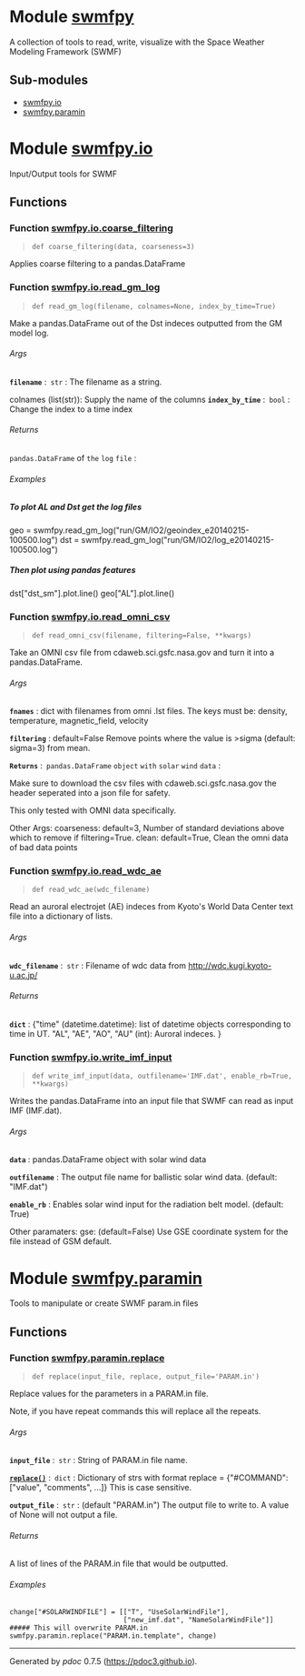 # Module [swmfpy](#swmfpy)

A collection of tools to read, write, visualize with the
Space Weather Modeling Framework (SWMF)



    
## Sub-modules

* [swmfpy.io](#swmfpy.io)
* [swmfpy.paramin](#swmfpy.paramin)






    
# Module [swmfpy.io](#swmfpy.io)

Input/Output tools for SWMF





    
## Functions


    
### Function [swmfpy.io.coarse_filtering](#swmfpy.io.coarse_filtering)


    
> `def coarse_filtering(data, coarseness=3)`


Applies coarse filtering to a pandas.DataFrame


    
### Function [swmfpy.io.read_gm_log](#swmfpy.io.read_gm_log)



    
> `def read_gm_log(filename, colnames=None, index_by_time=True)`


Make a pandas.DataFrame out of the Dst indeces outputted
from the GM model log.


###### Args

**`filename`** :&ensp;`str`
:   The filename as a string.


colnames (list(str)): Supply the name of the columns
**`index_by_time`** :&ensp;`bool`
:   Change the index to a time index



###### Returns

`pandas.DataFrame` of `the` `log` `file`
:   &nbsp;

###### Examples

##### To plot AL and Dst get the log files
geo = swmfpy.read_gm_log("run/GM/IO2/geoindex_e20140215-100500.log")
dst = swmfpy.read_gm_log("run/GM/IO2/log_e20140215-100500.log")
##### Then plot using pandas features
dst["dst_sm"].plot.line()
geo["AL"].plot.line()


    
### Function [swmfpy.io.read_omni_csv](#swmfpy.io.read_omni_csv)



    
> `def read_omni_csv(filename, filtering=False, **kwargs)`


Take an OMNI csv file from cdaweb.sci.gsfc.nasa.gov
and turn it into a pandas.DataFrame.


###### Args

**`fnames`**
:   dict with filenames from omni .lst files. The keys must be:
    density, temperature, magnetic_field, velocity


**`filtering`**
:   default=False Remove points where the value
                  is >sigma (default: sigma=3) from mean.


**`Returns`** :&ensp;`pandas.DataFrame` `object` `with` `solar` `wind` `data`
:   &nbsp;


Make sure to download the csv files with cdaweb.sci.gsfc.nasa.gov
the header seperated into a json file for safety.

This only tested with OMNI data specifically.

Other Args:
    coarseness: default=3, Number of standard deviations above which to
                remove if filtering=True.
    clean: default=True, Clean the omni data of bad data points


    
### Function [swmfpy.io.read_wdc_ae](#swmfpy.io.read_wdc_ae)



    
> `def read_wdc_ae(wdc_filename)`


Read an auroral electrojet (AE) indeces from Kyoto's World Data Center
   text file into a dictionary of lists.


###### Args

**`wdc_filename`** :&ensp;`str`
:   Filename of wdc data from
                    <http://wdc.kugi.kyoto-u.ac.jp/>



###### Returns

**`dict`**
:   {"time" (datetime.datetime): list of datetime objects
                                   corresponding to time in UT.
       "AL", "AE", "AO", "AU" (int): Auroral indeces.
      }



    
### Function [swmfpy.io.write_imf_input](#swmfpy.io.write_imf_input)



    
> `def write_imf_input(data, outfilename='IMF.dat', enable_rb=True, **kwargs)`


Writes the pandas.DataFrame into an input file
that SWMF can read as input IMF (IMF.dat).


###### Args

**`data`**
:   pandas.DataFrame object with solar wind data


**`outfilename`**
:   The output file name for ballistic solar wind data.                 (default: "IMF.dat")


**`enable_rb`**
:   Enables solar wind input for the radiation belt model.                 (default: True)


Other paramaters:
    gse: (default=False)
        Use GSE coordinate system for the file instead of GSM default.





    
# Module [swmfpy.paramin](#swmfpy.paramin)

Tools to manipulate or create SWMF param.in files





    
## Functions


    
### Function [swmfpy.paramin.replace](#swmfpy.paramin.replace)



    
> `def replace(input_file, replace, output_file='PARAM.in')`


Replace values for the parameters in a PARAM.in file.

Note, if you have repeat commands this will replace all the repeats.


###### Args

**`input_file`** :&ensp;`str`
:   String of PARAM.in file name.


**[`replace()`](#swmfpy.paramin.replace)** :&ensp;`dict`
:   Dictionary of strs with format
                replace = {"#COMMAND": ["value", "comments", ...]}
                This is case sensitive.


**`output_file`** :&ensp;`str`
:   (default "PARAM.in") The output file to write to.
                   A value of None will not output a file.



###### Returns

A list of lines of the PARAM.in file that would be outputted.

###### Examples

```
change["#SOLARWINDFILE"] = [["T", "UseSolarWindFile"],
                            ["new_imf.dat", "NameSolarWindFile"]]
##### This will overwrite PARAM.in
swmfpy.paramin.replace("PARAM.in.template", change)
```




-----
Generated by *pdoc* 0.7.5 (<https://pdoc3.github.io>).
